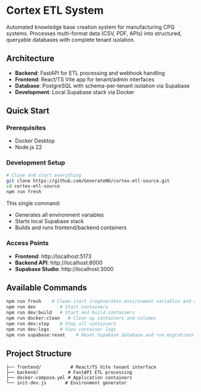 # Cortex ETL System
Automated knowledge base creation system for manufacturing CPQ systems. Processes multi-format data (CSV, PDF, APIs) into structured, queryable databases with complete tenant isolation.


## Architecture

- **Backend**: FastAPI for ETL processing and webhook handling
- **Frontend**: React/TS Vite app for tenant/admin interfaces
- **Database**: PostgreSQL with schema-per-tenant isolation via Supabase
- **Development**: Local Supabase stack via Docker

## Quick Start

### Prerequisites

- Docker Desktop
- Node.js 22

### Development Setup

```bash
# Clone and start everything
git clone https://github.com/GenerateNU/cortex-etl-source.git
cd cortex-etl-source
npm run fresh
```

This single command:

- Generates all environment variables
- Starts local Supabase stack
- Builds and runs frontend/backend containers

### Access Points

- **Frontend**: http://localhost:5173
- **Backend API**: http://localhost:8000
- **Supabase Studio**: http://localhost:3000

## Available Commands

```bash
npm run fresh    # Clean start (regenerates environment variables and cleans up containers)
npm run dev         # Start containers
npm run dev:build   # Start and build containers
npm run docker:clean   # Clean up containers and volumes
npm run dev:stop    # Stop all containers
npm run dev:logs    # View container logs
npm run supabase:reset    # Reset Supabase database and run migrations
```

## Project Structure

```
├── frontend/           # React/TS Vite tenant interface
├── backend/           # FastAPI ETL processing
├── docker-compose.yml # Application containers
└── init-dev.js       # Environment generator
```
